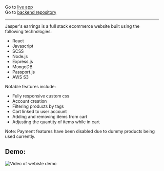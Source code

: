 Go to [live app](https://jaspers-earrings.netlify.app/)\
Go to [backend repository](https://github.com/noahals99/Jaspers-earring-backend/tree/main)


*************************************************************************************************************************

Jasper's earrings is a full stack ecommerce website built using the following technologies:
- React
- Javascript
- SCSS
- Node.js
- Express.js
- MongoDB
- Passport.js
- AWS S3

Notable features include:
- Fully responsive custom css
- Account creation
- Filtering products by tags
- Cart linked to user account
- Adding and removing items from cart
- Adjusting the quantity of items while in cart

Note: Payment features have been disabled due to dummy products being used currently.

## Demo:
![Video of webiste demo](/assets/Demo.gif)
